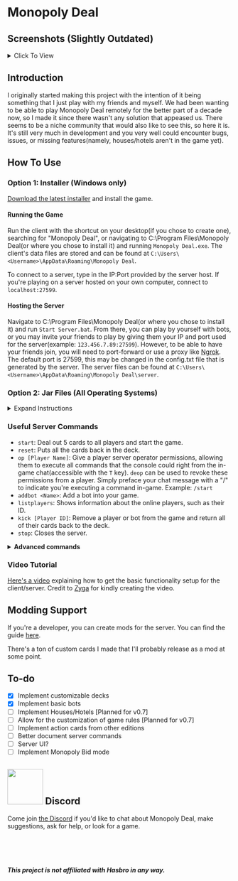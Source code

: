 # Monopoly Deal

## Screenshots (Slightly Outdated)

<details>
  <summary>Click To View</summary>
  <img src="https://i.imgur.com/wFofRPc.gif">
  <img src="https://i.imgur.com/WTkj40P.gif">
  <img src="https://i.imgur.com/5zGVma4.gif">
  <img src="https://i.imgur.com/lgUowtD.png">
  <img src="https://i.imgur.com/PvUhhll.gif">
  <img src="https://i.imgur.com/5xLT48Z.gif">
</details>

## Introduction

I originally started making this project with the intention of it being something that I just play with my friends and myself. We had been wanting to be able to play Monopoly Deal remotely for the better part of a decade now, so I made it since there wasn't any solution that appeased us. There seems to be a niche community that would also like to see this, so here it is. It's still very much in development and you very well could encounter bugs, issues, or missing features(namely, houses/hotels aren't in the game yet).

## How To Use

### Option 1: Installer (Windows only)

[Download the latest installer](https://github.com/OldManAlpha/Monopoly-Deal/releases/download/v0.6.5.1/Monopoly-Deal-Setup-0.6.5.1.exe) and install the game.

#### Running the Game

Run the client with the shortcut on your desktop(if you chose to create one), searching for "Monopoly Deal", or navigating to C:\Program Files\Monopoly Deal(or where you chose to install it) and running `Monopoly Deal.exe`. The client's data files are stored and can be found at `C:\Users\<Username>\AppData\Roaming\Monopoly Deal`.

To connect to a server, type in the IP:Port provided by the server host. If you're playing on a server hosted on your own computer, connect to `localhost:27599`.

#### Hosting the Server

Navigate to C:\Program Files\Monopoly Deal(or where you chose to install it) and run `Start Server.bat`. From there, you can play by yourself with bots, or you may invite your friends to play by giving them your IP and port used for the server(example: `123.456.7.89:27599`). However, to be able to have your friends join, you will need to port-forward or use a proxy like [Ngrok](https://ngrok.com/). The default port is 27599, this may be changed in the config.txt file that is generated by the server. The server files can be found at `C:\Users\<Username>\AppData\Roaming\Monopoly Deal\server`.

### Option 2: Jar Files (All Operating Systems)

<details>
  <summary>Expand Instructions</summary>
  
[Java 8](https://java.com/en/download/) is required to run both the client and the server. Later versions of Java probably will not work.

#### Running the Game

[Download the latest client jar](https://github.com/OldManAlpha/Monopoly-Deal/releases) and run it with javaw.exe from your Java 8 installation. You will be asked if you want to store the client's data in the application data folder on your PC or in the same folder the jar is running in.

To connect to a server, type in the IP:Port provided by the server host. If you're playing on a server hosted on your own computer, connect to `localhost:27599`.

#### Hosting the Server

[Download the latest server jar](https://github.com/OldManAlpha/Monopoly-Deal/releases) and run it with java.exe from your Java 8 installation. This will generate data files in the same folder the jar is running in. From there, you can play by yourself with bots, or you may invite your friends to play by giving them your IP and port used for the server(example: `123.456.7.89:27599`). However, to be able to have your friends join, you will need to port-forward or use a proxy like [Ngrok](https://ngrok.com/). The default port is 27599, this may be changed in the config.txt file that is generated by the server.
</details>

### Useful Server Commands

- `start`: Deal out 5 cards to all players and start the game.
- `reset`: Puts all the cards back in the deck.
- `op [Player Name]`: Give a player server operator permissions, allowing them to execute all commands that the console could right from the in-game chat(accessible with the `T` key). `deop` can be used to revoke these permissions from a player. Simply preface your chat message with a "/" to indicate you're executing a command in-game. Example: `/start`
- `addbot <Name>`: Add a bot into your game.
- `listplayers`: Shows information about the online players, such as their ID.
- `kick [Player ID]`: Remove a player or bot from the game and return all of their cards back to the deck.
- `stop`: Closes the server.

<details>
<summary><b>Advanced commands</b></summary>
Some of these commands rely on Card IDs and Collection IDs. These are visible when you enable "Debug" mode using the button on the top-right of the in-game menu.

- `listregisteredcards`: Gives you a list of cards that can be created. If using this command in-game, you can click on the link next to the name to instantly create the card.
- `createcard action [Action Card Name]`: Create an action card with the given name. Make sure to put the name in one word, such as `createcard action justsayno`.
- `createcard property [Value] [Base?] [Property_Name] [Colors...]`: Create a property card with the arguments. Argument details:
  - `Value`: Self explanatory. It's the value of the property card.
  - `Base`: Can be `true` or `false`. A base property means it can be used as a foundation for a color. The only properties in the vanilla deck that aren't bases are the 10-Color Property Wild Cards.
  - `Property_Name`: The name of the property. It must be contained in 1 word, but underscores(`_`) are converted to spaces.
  - `Colors...`: The colors the property has. These are the internal numerical colors. 0-7, starting at low quality and ending in high quality. 0 is the Brown property color and 7 is the Dark Blue property color. 8 is Railroad and 9 is Utility. Separate the numbers with spaces.
  - <b>Full example</b>: `createcard property 6 true Triple_Color_Wild_Property 0 4 9` - Creates a base property named "Triple Color Wild Property" with the value of 6M and has the colors Brown, Red, and Utility.
- `createcard money [Value]`: Create a money card with the given value.
- `listcards [Collection ID]`: Lists all of the cards in the specified collection.
- `listids [Collection ID]`: Lists all of the card ids in the specified collection.
- `collectioninfo [Collection ID]`: Tells you the amount of cards in the collection and what type of collection it is.
- `transfercard [Card ID] [Collection ID] <Index> <Time>`: Transfers a card to the specified collection, optionally specifying the index and the time(in seconds) it takes for the arrive.
- `transferall [From Collection ID] [To Collection ID] <Time>`: Transfers ALL cards from the specified collection into the other collection, optionally specifying the time(in seconds) each card takes to arrive.
- `createdeck [Deck Name]`: Create a deck with the given name using the cards that are currently in the deck.
- `setdeck [Deck Name]`: Swap to another deck. The name of the default deck is `vanilla`
- `nextturn`: Ends the current player's turn and goes to the next player.
- `setturn [Player ID] [Draw?]`: Set it to be the specified player's turn. Draw can be `true` or `false`, if true the player will be able to draw.

Additional undocumented commands may be seen by using the `help` command.
</details>

### Video Tutorial

[Here's a video](https://www.youtube.com/watch?v=32Fa6YfK39) explaining how to get the basic functionality setup for the client/server. Credit to [Zyga](https://www.youtube.com/channel/UCYMOaG7Eqq1jr1-i8m48fMw) for kindly creating the video.

## Modding Support

If you're a developer, you can create mods for the server. You can find the guide [here](https://github.com/OldManAlpha/Monopoly-Deal/wiki/Modding-Guide).

There's a ton of custom cards I made that I'll probably release as a mod at some point.

## To-do

- [X] Implement customizable decks
- [X] Implement basic bots
- [ ] Implement Houses/Hotels [Planned for v0.7]
- [ ] Allow for the customization of game rules [Planned for v0.7]
- [ ] Implement action cards from other editions
- [ ] Better document server commands
- [ ] Server UI?
- [ ] Implement Monopoly Bid mode

## <img src="https://discord.com/assets/2c21aeda16de354ba5334551a883b481.png" width="80" height="80"> Discord

Come join [the Discord](https://discord.gg/9dKvSguVM4) if you'd like to chat about Monopoly Deal, make suggestions, ask for help, or look for a game.

<br><br><br><br>***This project is not affiliated with Hasbro in any way.***
